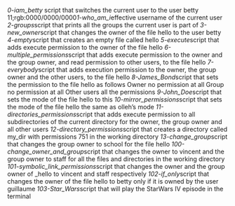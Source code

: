 *0-iam_betty* script that switches the current user to the user betty
11;rgb:0000/0000/0000*1-who_am_i*effective username of the current user
*2-groups*script that prints all the groups the current user is part of
*3-new_owner*script that changes the owner of the file hello to the user betty
*4-empty*script that creates an empty file called hello
*5-execute*script that adds execute permission to the owner of the file hello
*6-multiple_permissions*script that adds execute permission to the owner and the group owner, and read permission to other users, to the file hello
*7-everybody*script that adds execution permission to the owner, the group owner and the other users, to the file hello
*8-James_Bond*script that sets the permission to the file hello as follows Owner no permission at all Group no permission at all Other users all the permissions
*9-John_Doe*script that sets the mode of the file hello to this
*10-mirror_permissions*script that sets the mode of the file hello the same as olleh’s mode
*11-directories_permissions*script that adds execute permission to all subdirectories of the current directory for the owner, the group owner and all other users
*12-directory_permissions*script that creates a directory called my_dir with permissions 751 in the working directory
*13-change_group*script that changes the group owner to school for the file hello
*100-change_owner_and_group*script that changes the owner to vincent and the group owner to staff for all the files and directories in the working directory
*101-symbolic_link_permissions*script that changes the owner and the group owner of _hello to vincent and staff respectively
*102-if_only*script that changes the owner of the file hello to betty only if it is owned by the user guillaume
*103-Star_Wars*script that will play the StarWars IV episode in the terminal
